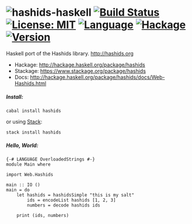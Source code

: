 # ![hashids-haskell](http://hashids.org/public/img/hashids-logo-normal.png "Hashids") [![Build Status](https://img.shields.io/travis/laserpants/hashids-haskell/master.svg?style=flat)](https://travis-ci.org/laserpants/hashids-haskell) [![License: MIT](https://img.shields.io/badge/license-MIT-yellow.svg)](https://opensource.org/licenses/MIT) [![Language](https://img.shields.io/badge/language-Haskell-orange.svg)](https://www.haskell.org/) [![Hackage](https://img.shields.io/hackage/v/hashids.svg)](http://hackage.haskell.org/package/hashids)  [![Version](https://img.shields.io/badge/hashids--api--version-1.0-blue.svg?colorB=ff69b4)](http://hashids.org/)

Haskell port of the Hashids library. http://hashids.org

* Hackage: http://hackage.haskell.org/package/hashids
* Stackage: https://www.stackage.org/package/hashids
* Docs: http://hackage.haskell.org/package/hashids/docs/Web-Hashids.html

##### Install: 

```
cabal install hashids
```

or using [Stack](https://www.haskellstack.org/):

```
stack install hashids
```

##### Hello, World:

```
{-# LANGUAGE OverloadedStrings #-}
module Main where

import Web.Hashids

main :: IO ()
main = do
    let hashids = hashidsSimple "this is my salt"
        ids = encodeList hashids [1, 2, 3]
        numbers = decode hashids ids

    print (ids, numbers)
```
